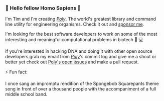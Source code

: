 ### :wave: Hello fellow Homo Sapiens :walking:

I'm Tim and I'm creating [_Poly_](https://github.com/TimothyStiles/poly). The world's greatest library and command line utility for engineering organisms. Check it out and [sponsor me](https://github.com/sponsors/TimothyStiles).

I'm looking for the best software developers to work on some of the most interesting and meaningful computational problems in biotech :dna: :computer:

If you're interested in hacking DNA and doing it with other open source developers grab my email from [_Poly_](https://github.com/TimothyStiles/poly)'s commit log and give me a shout or better yet check out [Poly's open issues](https://github.com/TimothyStiles/poly/issues) and make a pull request.

⚡ Fun fact:

I once sang an impromptu rendition of the Spongebob Squarepants theme song in front of over a thousand people with the accompaniment of a full middle school band.
